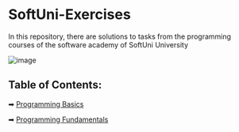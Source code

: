 # SoftUni-Exercises

In this repository, there are solutions to tasks from the programming courses of the software academy of SoftUni University

![image](https://user-images.githubusercontent.com/68993494/185683680-bcfefe65-88fb-4192-b0b2-ff9130c39487.png)

## Table of Contents:
➡ [Programming Basics](https://github.com/ysamardzhiev/SoftUni-Exercises/tree/main/Programming_Basics_Python)

➡ [Programming Fundamentals](https://github.com/ysamardzhiev/SoftUni-Exercises/tree/main/Programming_Fundamentals_Python/homeworks_and_labs)
